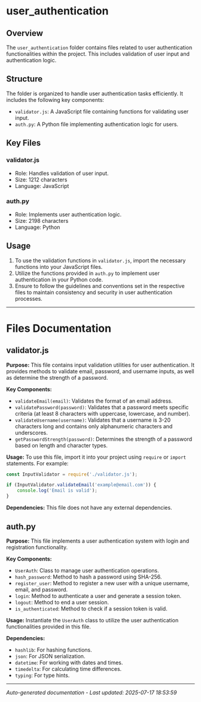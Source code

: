 # user_authentication

## Overview
The `user_authentication` folder contains files related to user authentication functionalities within the project. This includes validation of user input and authentication logic.

## Structure
The folder is organized to handle user authentication tasks efficiently. It includes the following key components:
- `validator.js`: A JavaScript file containing functions for validating user input.
- `auth.py`: A Python file implementing authentication logic for users.

## Key Files
### validator.js
- Role: Handles validation of user input.
- Size: 1212 characters
- Language: JavaScript

### auth.py
- Role: Implements user authentication logic.
- Size: 2198 characters
- Language: Python

## Usage
1. To use the validation functions in `validator.js`, import the necessary functions into your JavaScript files.
2. Utilize the functions provided in `auth.py` to implement user authentication in your Python code.
3. Ensure to follow the guidelines and conventions set in the respective files to maintain consistency and security in user authentication processes.

---

# Files Documentation

## validator.js

**Purpose:** This file contains input validation utilities for user authentication. It provides methods to validate email, password, and username inputs, as well as determine the strength of a password.

**Key Components:**
- `validateEmail(email)`: Validates the format of an email address.
- `validatePassword(password)`: Validates that a password meets specific criteria (at least 8 characters with uppercase, lowercase, and number).
- `validateUsername(username)`: Validates that a username is 3-20 characters long and contains only alphanumeric characters and underscores.
- `getPasswordStrength(password)`: Determines the strength of a password based on length and character types.

**Usage:** To use this file, import it into your project using `require` or `import` statements. For example:
```javascript
const InputValidator = require('./validator.js');

if (InputValidator.validateEmail('example@email.com')) {
    console.log('Email is valid');
}
```

**Dependencies:** This file does not have any external dependencies.

## auth.py

**Purpose:** This file implements a user authentication system with login and registration functionality.

**Key Components:**
- `UserAuth`: Class to manage user authentication operations.
- `hash_password`: Method to hash a password using SHA-256.
- `register_user`: Method to register a new user with a unique username, email, and password.
- `login`: Method to authenticate a user and generate a session token.
- `logout`: Method to end a user session.
- `is_authenticated`: Method to check if a session token is valid.

**Usage:** Instantiate the `UserAuth` class to utilize the user authentication functionalities provided in this file.

**Dependencies:**
- `hashlib`: For hashing functions.
- `json`: For JSON serialization.
- `datetime`: For working with dates and times.
- `timedelta`: For calculating time differences.
- `typing`: For type hints.

---
*Auto-generated documentation - Last updated: 2025-07-17 18:53:59*
